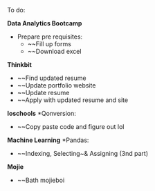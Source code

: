 To do:

**Data Analytics Bootcamp**
* Prepare pre requisites:
	* ~~Fill up forms
	* ~~Download excel

**Thinkbit**
* ~~Find updated resume
* ~~Update portfolio website
* ~~Update resume
* ~~Apply with updated resume and site

**Ioschools**
*Qonversion:
* ~~Copy paste code and figure out lol

**Machine Learning**
*Pandas:
* ~~Indexing, Selecting~& Assigning (3nd part)

**Mojie**
* ~~Bath mojieboi